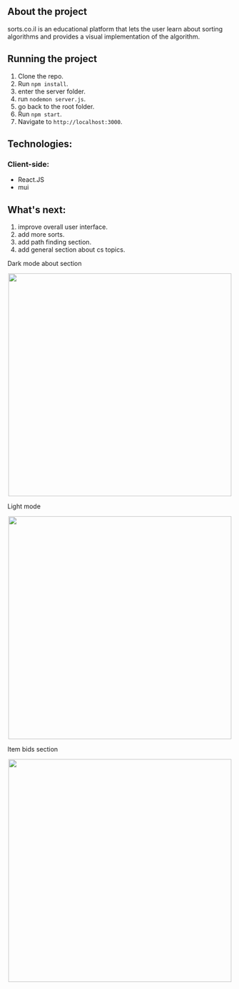 ## About the project
sorts.co.il is an educational platform that lets the user learn about sorting algorithms
and provides a visual implementation of the algorithm.



## Running the project

1. Clone the repo.
2. Run `npm install`.
3. enter the server folder.
4. run `nodemon server.js`.
5. go back to the root folder.
6. Run `npm start`.
7. Navigate to `http://localhost:3000`.

## Technologies:

### Client-side:
* React.JS
* mui


## What's next:
1. improve overall user interface.
3. add more sorts. 
3. add path finding section.
4. add general section about cs topics.


 Dark mode about section 
<p align="center"><img src="../public/main3.PNG" heigth="500" width="500" /></p>
 Light mode
<p align="center"><img src="./light mode.PNG" heigth="500" width="500" /></p>
Item bids section
<p align="center"><img src="./bid.PNG" heigth="500" width="500" /></p>


